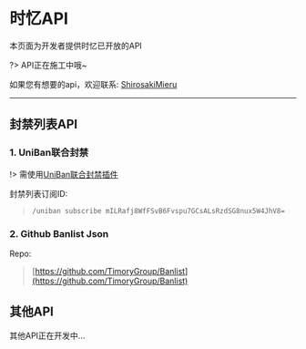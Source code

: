 # 时忆API

本页面为开发者提供时忆已开放的API

?> API正在施工中哦~

如果您有想要的api，欢迎联系: [ShirosakiMieru](mailto:shirosaki@mieru.moe)

------

## 封禁列表API

### 1. UniBan联合封禁
!> 需使用[UniBan联合封禁插件](https://uniban.eumc.cc/)

封禁列表订阅ID:  
> ``/uniban subscribe mILRafj8WfFSvB6Fvspu7GCsALsRzdSG8nux5W4JhV8=``

### 2. Github Banlist Json

Repo:
> [https://github.com/TimoryGroup/Banlist](https://github.com/TimoryGroup/Banlist)

## 其他API

其他API正在开发中...


